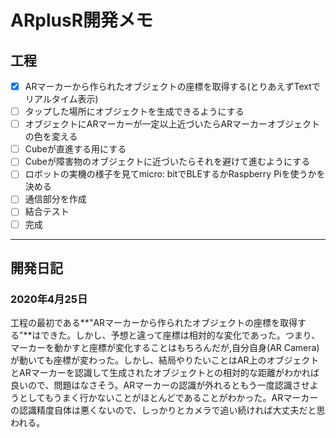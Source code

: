# ARplusR開発メモ

## 工程

- [x] ARマーカーから作られたオブジェクトの座標を取得する(とりあえずTextでリアルタイム表示)
- [ ] タップした場所にオブジェクトを生成できるようにする
- [ ] オブジェクトにARマーカーが一定以上近づいたらARマーカーオブジェクトの色を変える
- [ ] Cubeが直進する用にする
- [ ] Cubeが障害物のオブジェクトに近づいたらそれを避けて進むようにする
- [ ] ロボットの実機の様子を見てmicro: bitでBLEするかRaspberry Piを使うかを決める
- [ ] 通信部分を作成
- [ ] 結合テスト
- [ ] 完成

---

## 開発日記

### 2020年4月25日

 工程の最初である**"ARマーカーから作られたオブジェクトの座標を取得する"**はできた。しかし、予想と違って座標は相対的な変化であった。つまり、マーカーを動かすと座標が変化することはもちろんだが,自分自身(AR Camera)が動いても座標が変わった。しかし、結局やりたいことはAR上のオブジェクトとARマーカーを認識して生成されたオブジェクトとの相対的な距離がわかれば良いので、問題はなさそう。ARマーカーの認識が外れるともう一度認識させようとしてもうまく行かないことがほとんどであることがわかった。ARマーカーの認識精度自体は悪くないので、しっかりとカメラで追い続ければ大丈夫だと思われる。

